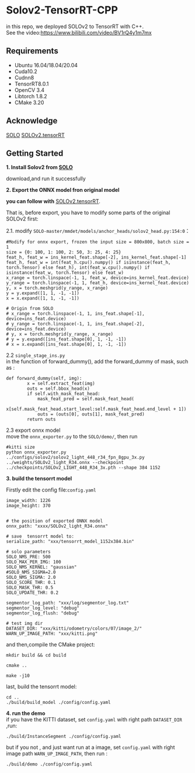 # Solov2-TensorRT-CPP
in this repo, we  deployed SOLOv2 to TensorRT with C++.   
See the video:https://www.bilibili.com/video/BV1rQ4y1m7mx

## Requirements
* Ubuntu 16.04/18.04/20.04
* Cuda10.2
* Cudnn8
* TensorRT8.0.1
* OpenCV 3.4
* Libtorch 1.8.2
* CMake 3.20

## Acknowledge
[SOLO](https://github.com/wxinlong/solo/)
[SOLOv2.tensorRT](https://github.com/zhangjinsong3/SOLOv2.tensorRT)


## Getting Started

**1. Install Solov2 from [SOLO](https://github.com/wxinlong/solo/)**  


download,and run it successfully

**2. Export the ONNX model fron original model**  


**you can follow with** [SOLOv2.tensorRT](https://github.com/zhangjinsong3/SOLOv2.tensorRT). 

That is, before export, you have to modify some parts of the original SOLOv2 first:  

2.1. modify `SOLO-master/mmdet/models/anchor_heads/solov2_head.py:154:0`：
```
#Modify for onnx export, frozen the input size = 800x800, batch size = 1
size = {0: 100, 1: 100, 2: 50, 3: 25, 4: 25}
feat_h, feat_w = ins_kernel_feat.shape[-2], ins_kernel_feat.shape[-1]
feat_h, feat_w = int(feat_h.cpu().numpy() if isinstance(feat_h, torch.Tensor) else feat_h), int(feat_w.cpu().numpy() if isinstance(feat_w, torch.Tensor) else feat_w)
x_range = torch.linspace(-1, 1, feat_w, device=ins_kernel_feat.device)
y_range = torch.linspace(-1, 1, feat_h, device=ins_kernel_feat.device)
y, x = torch.meshgrid(y_range, x_range)
y = y.expand([1, 1, -1, -1])
x = x.expand([1, 1, -1, -1])

# Origin from SOLO
# x_range = torch.linspace(-1, 1, ins_feat.shape[-1], device=ins_feat.device)
# y_range = torch.linspace(-1, 1, ins_feat.shape[-2], device=ins_feat.device)
# y, x = torch.meshgrid(y_range, x_range)
# y = y.expand([ins_feat.shape[0], 1, -1, -1])
# x = x.expand([ins_feat.shape[0], 1, -1, -1])
```

2.2 `single_stage_ins.py`  
in the function of forward_dummy(), add the forward_dummy of mask, such as :
```
def forward_dummy(self, img):
        x = self.extract_feat(img)
        outs = self.bbox_head(x)
        if self.with_mask_feat_head:
            mask_feat_pred = self.mask_feat_head(
                x[self.mask_feat_head.start_level:self.mask_feat_head.end_level + 1])
            outs = (outs[0], outs[1], mask_feat_pred)
        return outs
```

2.3 export onnx model  
move the `onnx_exporter.py` to the `SOLO/demo/`, then run
```
#kitti size
python onnx_exporter.py ../configs/solov2/solov2_light_448_r34_fpn_8gpu_3x.py ../weights/SOLOv2_light_R34.onnx --checkpoint ../checkpoints/SOLOv2_LIGHT_448_R34_3x.pth --shape 384 1152
```


**3. build the tensorrt model**     


Firstly edit the config file:`config.yaml`   
```
image_width: 1226
image_height: 370


# the position of exported ONNX model
onnx_path: "xxxx/SOLOv2_light_R34.onnx"  

# save  tensorrt model to:
serialize_path: "xxx/tensorrt_model_1152x384.bin"

# solo parameters
SOLO_NMS_PRE: 500
SOLO_MAX_PER_IMG: 100
SOLO_NMS_KERNEL: "gaussian"
#SOLO_NMS_SIGMA=2.0
SOLO_NMS_SIGMA: 2.0
SOLO_SCORE_THR: 0.1
SOLO_MASK_THR: 0.5
SOLO_UPDATE_THR: 0.2

segmentor_log_path: "xxx/log/segmentor_log.txt"
segmentor_log_level: "debug"
segmentor_log_flush: "debug"

# test img dir
DATASET_DIR: "xxx/kitti/odometry/colors/07/image_2/"
WARN_UP_IMAGE_PATH: "xxx/kitti.png"
```
and then,compile the CMake project:
```
mkdir build && cd build

cmake ..

make -j10
```

last, build the tensorrt model:
```
cd ..
./build/build_model ./config/config.yaml
```


**4. run the demo**   
if you have the KITTI dataset,  set `config.yaml` with right  path `DATASET_DIR` ,run:
```
./build/InstanceSegment ./config/config.yaml
```  
 
but if you not , and just want run at a image, set `config.yaml` with right image path `WARN_UP_IMAGE_PATH`, then run :
```
./build/demo ./config/config.yaml
```


